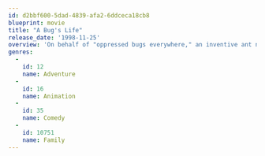 ```yaml
---
id: d2bbf600-5dad-4839-afa2-6ddceca18cb8
blueprint: movie
title: "A Bug's Life"
release_date: '1998-11-25'
overview: 'On behalf of "oppressed bugs everywhere," an inventive ant named Flik hires a troupe of warrior bugs to defend his bustling colony from a horde of freeloading grasshoppers led by the evil-minded Hopper.'
genres:
  -
    id: 12
    name: Adventure
  -
    id: 16
    name: Animation
  -
    id: 35
    name: Comedy
  -
    id: 10751
    name: Family
---
```

